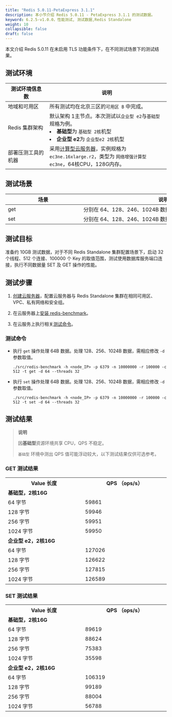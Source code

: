 ```yaml
---
title: "Redis 5.0.11-PetaExpress 3.1.1"
description: 本小节介绍 Redis 5.0.11 - PetaExpress 3.1.1 的测试数据。 
keyword: 6.2.5-v1.0.0，性能测试, 测试数据,Redis Standalone
weight: 10
collapsible: false
draft: false
---
```


本文介绍 Redis 5.0.11 在未启用 TLS 功能条件下，在不同测试场景下的测试结果。

## 测试环境

| <span style="display:inline-block;width:100px">测试环境信息数</span> | 说明                                                         |
| ------------------------------------------------------------ | ------------------------------------------------------------ |
| 地域和可用区                                                 | 所有测试均在北京三区的`可用区 B` 中完成。                      |
| Redis 集群架构                                               | 默认架构 1主节点。本次测试以`企业型 e2`与`基础型`规格为例。  <li> **基础型**为 `基础型 2核`机型    <li> **企业型 e2**为 `企业型e2 2核`机型         |
| 部署压测工具的机器                                           | 采用[计算型云服务器](/compute/vm/intro/enterprise/#网络增强计算型-ec3ne)，实例规格为 `ec3ne.16xlarge.r2`，类型为 `网络增强计算型 ec3ne`，64核CPU，128G内存。 |

## 测试场景

| <span style="display:inline-block;width:220px">场景</span> | <span style="display:inline-block;width:500px">说明</span> |
| --------------------- | ------------------------ |
| get                     | 分别在 64、128、246、1024B 数据量下的 `get` 操作。                   |
| set                     | 分别在 64、128、246、1024B 数据量下的 `set` 操作。                   |

## 测试目标

准备约 10GB 测试数据，对于不同 Redis Standalone 集群配置场景下，启动 32 个线程、512 个连接、100000 个 Key 的取值范围，测试使用数据库服务端口连接，执行不同数据量 SET 及 GET 操作的性能。

## 测试步骤

1. [创建云服务器](/compute/vm)，配置云服务器与 Redis Standalone 集群在相同可用区、VPC、私有网络和安全组。

2. 在云服务器上[安装 redis-benchmark](../../test_tool/#下载和安装工具)。

3. 在云服务上执行相关[测试命令](#测试命令)。

### 测试命令

- 执行 `get` 操作处理 64B 数据。处理 128、256、1024B 数据，需相应修改 `-d` 参数取值。

   ```shell
   ./src/redis-benchmark -h <node_IP> -p 6379 -n 10000000 -r 100000 -c 512 -t get -d 64 --threads 32
   ```

- 执行 `set` 操作处理 64B 数据。处理 128、256、1024B 数据，需相应修改 `-d` 参数取值。

   ```shell
   ./src/redis-benchmark -h <node_IP> -p 6379 -n 10000000 -r 100000 -c 512 -t set -d 64 --threads 32
   ``` 

## 测试结果

> **说明**
> 
> 因**基础型**资源环境共享 CPU，QPS 不稳定。
> 
> `基础型` 环境中测出 QPS 值可能浮动较大，以下测试结果仅供可选参考。

### GET 测试结果

<table>
    <tr><th style="width: 250px">Value 长度</th><th style="width: 270px">QPS （ops/s）</th></tr>
    <tr><td colspan="2"><b>基础型，2核16G</b></td></tr>
    <tr><td>64 字节</td><td>59861</td></tr>
    <tr><td>128 字节</td><td>59946</td></tr>
    <tr><td>256 字节</td><td>59951</td></tr>
    <tr><td>1024 字节</td><td>59950</td></tr>
    <tr><td colspan="2"><b>企业型 e2，2核16G</b></td></tr>
    <tr><td>64 字节</td><td>127026</td></tr>
    <tr><td>128 字节</td><td>126622</td></tr>
    <tr><td>256 字节</td><td>127815</td></tr>
    <tr><td>1024 字节</td><td>126589</td></tr>
</table>

### SET 测试结果

<table>
    <tr><th style="width: 250px">Value 长度</th><th style="width: 270px">QPS （ops/s）</th></tr>
    <tr><td colspan="2"><b>基础型，2核16G</b></td></tr>
    <tr><td>64 字节</td><td>89619</td></tr>
    <tr><td>128 字节</td><td>88624</td></tr>
    <tr><td>256 字节</td><td>75383</td></tr>
    <tr><td>1024 字节</td><td>35598</td></tr>
    <tr><td colspan="2"><b>企业型 e2，2核16G</b></td></tr>
    <tr><td>64 字节</td><td>106319</td></tr>
    <tr><td>128 字节</td><td>99189</td></tr>
    <tr><td>256 字节</td><td>88004</td></tr>
    <tr><td>1024 字节</td><td>56788</td></tr>
</table>
